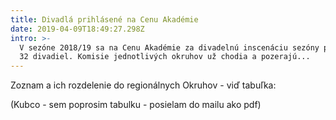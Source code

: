 ```yaml
---
title: Divadlá prihlásené na Cenu Akadémie
date: 2019-04-09T18:49:27.298Z
intro: >-
  V sezóne 2018/19 sa na Cenu Akadémie za divadelnú inscenáciu sezóny prihlásilo
  32 divadiel. Komisie jednotlivých okruhov už chodia a pozerajú...
---
```

Zoznam a ich rozdelenie do regionálnych Okruhov - viď tabuľka:

(Kubco - sem poprosim tabulku - posielam do mailu ako pdf)
